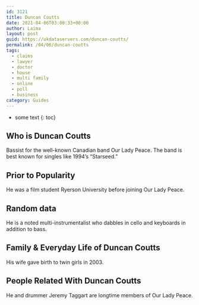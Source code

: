 ```yaml
---
id: 3121
title: Duncan Coutts
date: 2021-04-06T03:00:33+00:00
author: Laima
layout: post
guid: https://ukdataservers.com/duncan-coutts/
permalink: /04/06/duncan-coutts
tags:
  - claims
  - lawyer
  - doctor
  - house
  - multi family
  - online
  - poll
  - business
category: Guides
---
```


* some text
{: toc}


## Who is Duncan Coutts
                  
                  
                  
Bassist for the well-known Canadian band Our Lady Peace. The band is best known for singles like 1994&#8217;s &#8220;Starseed.&#8221;
                  
              
            
              
            
                
                
                
## Prior to Popularity
                  
                  
                  
He was a film student Ryerson University before joining Our Lady Peace.
                  
              
            
              
            
                
                
                
## Random data
                  
                  
                  
He is a noted multi-instrumentalist who dabbles in cello and keyboards in addition to bass.
                  
              
            
              
            
                
                
                
## Family & Everyday Life of Duncan Coutts
                  
                  
                  
His wife gave birth to twin girls in 2003.
                  
              
            
              
            
                
                
                
## People Related With Duncan Coutts
                  
                  
                  
He and drummer Jeremy Taggart are longtime members of Our Lady Peace.
                  
              
            
              
            
                
              
            
              
              
            
            
              
            
          
          
          